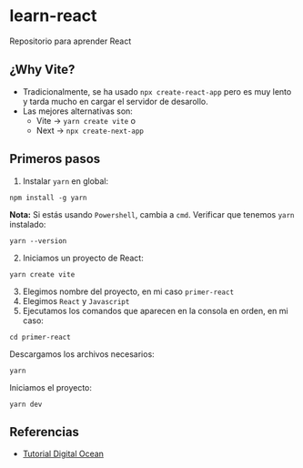 # learn-react
Repositorio para aprender React

## ¿Why Vite?

- Tradicionalmente, se ha usado `npx create-react-app` pero es muy lento y tarda mucho en cargar el servidor de desarollo.
- Las mejores alternativas son:
  - Vite -> `yarn create vite` o
  - Next -> `npx create-next-app`

## Primeros pasos
1. Instalar `yarn` en global:
```
npm install -g yarn
```
**Nota:** Si estás usando `Powershell`, cambia a `cmd`.
Verificar que tenemos `yarn` instalado:
```
yarn --version
```
2. Iniciamos un proyecto de React:
```
yarn create vite
```
3. Elegimos nombre del proyecto, en mi caso `primer-react`
4. Elegimos `React` y `Javascript`
5. Ejecutamos los comandos que aparecen en la consola en orden, en mi caso:
```
cd primer-react
```
Descargamos los archivos necesarios:
```
yarn
```
Iniciamos el proyecto:
```
yarn dev
``` 
## Referencias

- [Tutorial Digital Ocean](https://www.digitalocean.com/community/tutorials/how-to-set-up-a-react-project-with-vite)
